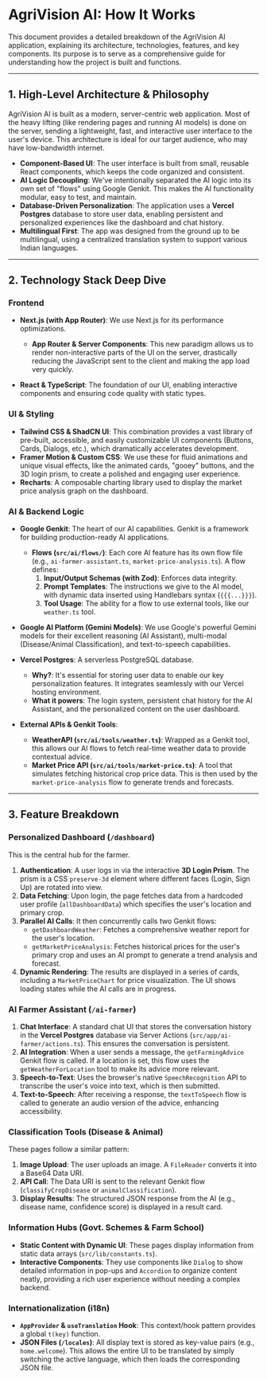 # AgriVision AI: How It Works

This document provides a detailed breakdown of the AgriVision AI application, explaining its architecture, technologies, features, and key components. Its purpose is to serve as a comprehensive guide for understanding how the project is built and functions.

---

## 1. High-Level Architecture & Philosophy

AgriVision AI is built as a modern, server-centric web application. Most of the heavy lifting (like rendering pages and running AI models) is done on the server, sending a lightweight, fast, and interactive user interface to the user's device. This architecture is ideal for our target audience, who may have low-bandwidth internet.

- **Component-Based UI**: The user interface is built from small, reusable React components, which keeps the code organized and consistent.
- **AI Logic Decoupling**: We've intentionally separated the AI logic into its own set of "flows" using Google Genkit. This makes the AI functionality modular, easy to test, and maintain.
- **Database-Driven Personalization**: The application uses a **Vercel Postgres** database to store user data, enabling persistent and personalized experiences like the dashboard and chat history.
- **Multilingual First**: The app was designed from the ground up to be multilingual, using a centralized translation system to support various Indian languages.

---

## 2. Technology Stack Deep Dive

### Frontend

- **Next.js (with App Router)**: We use Next.js for its performance optimizations.
  - **App Router & Server Components**: This new paradigm allows us to render non-interactive parts of the UI on the server, drastically reducing the JavaScript sent to the client and making the app load very quickly.

- **React & TypeScript**: The foundation of our UI, enabling interactive components and ensuring code quality with static types.

### UI & Styling

- **Tailwind CSS & ShadCN UI**: This combination provides a vast library of pre-built, accessible, and easily customizable UI components (Buttons, Cards, Dialogs, etc.), which dramatically accelerates development.
- **Framer Motion & Custom CSS**: We use these for fluid animations and unique visual effects, like the animated cards, "gooey" buttons, and the 3D login prism, to create a polished and engaging user experience.
- **Recharts**: A composable charting library used to display the market price analysis graph on the dashboard.

### AI & Backend Logic

- **Google Genkit**: The heart of our AI capabilities. Genkit is a framework for building production-ready AI applications.
  - **Flows (`src/ai/flows/`)**: Each core AI feature has its own flow file (e.g., `ai-farmer-assistant.ts`, `market-price-analysis.ts`). A flow defines:
    1.  **Input/Output Schemas (with Zod)**: Enforces data integrity.
    2.  **Prompt Templates**: The instructions we give to the AI model, with dynamic data inserted using Handlebars syntax (`{{{...}}}`).
    3.  **Tool Usage**: The ability for a flow to use external tools, like our `weather.ts` tool.

- **Google AI Platform (Gemini Models)**: We use Google's powerful Gemini models for their excellent reasoning (AI Assistant), multi-modal (Disease/Animal Classification), and text-to-speech capabilities.

- **Vercel Postgres**: A serverless PostgreSQL database.
  - **Why?**: It's essential for storing user data to enable our key personalization features. It integrates seamlessly with our Vercel hosting environment.
  - **What it powers**: The login system, persistent chat history for the AI Assistant, and the personalized content on the user dashboard.

- **External APIs & Genkit Tools**:
  - **WeatherAPI (`src/ai/tools/weather.ts`)**: Wrapped as a Genkit tool, this allows our AI flows to fetch real-time weather data to provide contextual advice.
  - **Market Price API (`src/ai/tools/market-price.ts`)**: A tool that simulates fetching historical crop price data. This is then used by the `market-price-analysis` flow to generate trends and forecasts.

---

## 3. Feature Breakdown

### **Personalized Dashboard (`/dashboard`)**
This is the central hub for the farmer.
1.  **Authentication**: A user logs in via the interactive **3D Login Prism**. The prism is a CSS `preserve-3d` element where different faces (Login, Sign Up) are rotated into view.
2.  **Data Fetching**: Upon login, the page fetches data from a hardcoded user profile (`allDashboardData`) which specifies the user's location and primary crop.
3.  **Parallel AI Calls**: It then concurrently calls two Genkit flows:
    - `getDashboardWeather`: Fetches a comprehensive weather report for the user's location.
    - `getMarketPriceAnalysis`: Fetches historical prices for the user's primary crop and uses an AI prompt to generate a trend analysis and forecast.
4.  **Dynamic Rendering**: The results are displayed in a series of cards, including a `MarketPriceChart` for price visualization. The UI shows loading states while the AI calls are in progress.

### **AI Farmer Assistant (`/ai-farmer`)**
1.  **Chat Interface**: A standard chat UI that stores the conversation history in the **Vercel Postgres** database via Server Actions (`src/app/ai-farmer/actions.ts`). This ensures the conversation is persistent.
2.  **AI Integration**: When a user sends a message, the `getFarmingAdvice` Genkit flow is called. If a location is set, this flow uses the `getWeatherForLocation` tool to make its advice more relevant.
3.  **Speech-to-Text**: Uses the browser's native `SpeechRecognition` API to transcribe the user's voice into text, which is then submitted.
4.  **Text-to-Speech**: After receiving a response, the `textToSpeech` flow is called to generate an audio version of the advice, enhancing accessibility.

### **Classification Tools (Disease & Animal)**
These pages follow a similar pattern:
1.  **Image Upload**: The user uploads an image. A `FileReader` converts it into a Base64 Data URI.
2.  **API Call**: The Data URI is sent to the relevant Genkit flow (`classifyCropDisease` or `animalClassification`).
3.  **Display Results**: The structured JSON response from the AI (e.g., disease name, confidence score) is displayed in a result card.

### **Information Hubs (Govt. Schemes & Farm School)**
- **Static Content with Dynamic UI**: These pages display information from static data arrays (`src/lib/constants.ts`).
- **Interactive Components**: They use components like `Dialog` to show detailed information in pop-ups and `Accordion` to organize content neatly, providing a rich user experience without needing a complex backend.

### **Internationalization (i18n)**
- **`AppProvider` & `useTranslation` Hook**: This context/hook pattern provides a global `t(key)` function.
- **JSON Files (`/locales`)**: All display text is stored as key-value pairs (e.g., `home.welcome`). This allows the entire UI to be translated by simply switching the active language, which then loads the corresponding JSON file.
